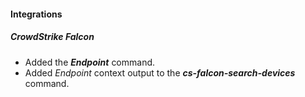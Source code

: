 
#### Integrations
##### CrowdStrike Falcon
- Added the ***Endpoint*** command.
- Added *Endpoint* context output to the ***cs-falcon-search-devices*** command.